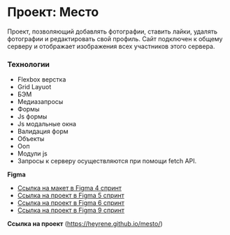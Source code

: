 # Проект: Место

Проект, позволяющий добавлять фотографии, ставить лайки, удалять фотографии и редактировать свой профиль.
Сайт подключен к общему серверу и отображает изображения всех участников этого сервера. 

### Технологии
* Flexbox верстка
* Grid Layuot
* БЭМ
* Медиазапросы
* Формы
* Js формы 
* Js модальные окна
* Валидация форм
* Объекты
* Ооп 
* Mодули js
* Запросы к серверу осуществляются при помощи fetch API.

**Figma**

- [Ссылка на макет в Figma 4 спринт](https://www.figma.com/file/2cn9N9jSkmxD84oJik7xL7/JavaScript.-Sprint-4?node-id=0%3A1)
- [Ссылка на проект в Figma 5 спринт](https://www.figma.com/file/bjyvbKKJN2naO0ucURl2Z0/JavaScript.-Sprint-5?node-id=0%3A1)
- [Ссылка на проект в Figma 6 спринт](https://www.figma.com/file/kRVLKwYG3d1HGLvh7JFWRT/JavaScript.-Sprint-6?node-id=0%3A1)
- [Ссылка на проект в Figma 9 спринт](https://www.figma.com/file/PSdQFRHoxXJFs2FH8IXViF/JavaScript-9-sprint?node-id=0%3A1)

**Ссылка на проект**
(https://heyrene.github.io/mesto/)
